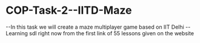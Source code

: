 # COP-Task-2--IITD-Maze
--In this task we will create a maze multiplayer game based on IIT Delhi
--Learning sdl right now from the first link of 55 lessons given on the website